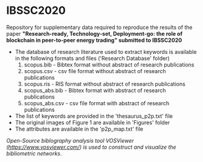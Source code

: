 # IBSSC2020
Repository for supplementary data required to reproduce the results of the paper **"Research-ready, Technology-set, Deployment-go: the role of blockchain in peer-to-peer energy trading" submitted to IBSSC2020**

* The database of research literature used to extract keywords is available in the following formats and files ('Research Database' folder)
  1) scopus.bib - Bibtex format without abstract of research publications
  2) scopus.csv - csv file format without abstract of research publications
  3) scopus.ris - RIS format without abstract of research publications
  4) scopus_abs.bib - Bibtex format with abstract of research publications
  5) scopus_abs.csv - csv file format with abstract of research publications
* The list of keywords <merged keywords> are provided in the 'thesaurus_p2p.txt' file
* The original images of Figure 1 are available in 'Figures' folder
* The attributes are available in the 'p2p_map.txt' file
  
_Open-Source biblography analysis tool VOSViewer (https://www.vosviewer.com/) is used to construct and visualize the bibliometric networks._ 
